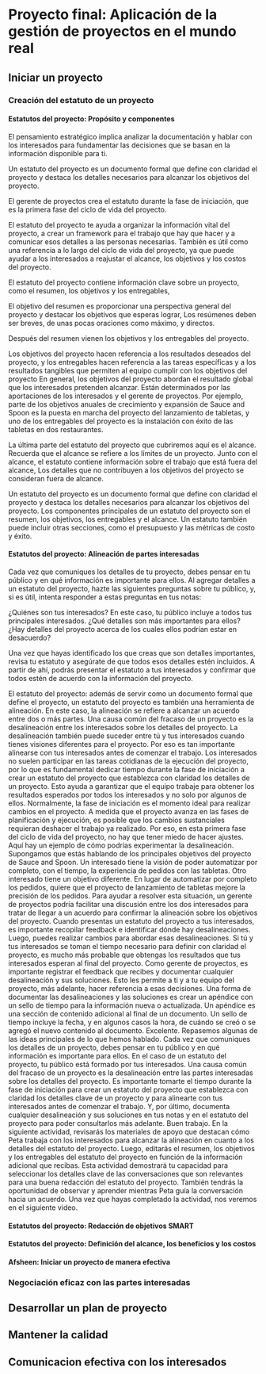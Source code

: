 # Proyecto final: Aplicación de la gestión de proyectos en el mundo real

## Iniciar un proyecto

### Creación del estatuto de un proyecto

#### Estatutos del proyecto: Propósito y componentes

El pensamiento estratégico implica analizar la documentación y hablar con los interesados para fundamentar las decisiones
que se basan en la información disponible para ti.

Un estatuto del proyecto es un documento formal que define con claridad el proyecto y destaca los detalles necesarios para
alcanzar los objetivos del proyecto.

El gerente de proyectos crea el estatuto durante la fase de iniciación, que es la primera fase del ciclo de vida del proyecto.

El estatuto del proyecto te ayuda a organizar la información vital del proyecto, a crear un framework para el trabajo que
hay que hacer y a comunicar esos detalles a las personas necesarias. También es útil como una referencia a lo largo del
ciclo de vida del proyecto, ya que puede ayudar a los interesados a reajustar el alcance, los objetivos y los costos del
proyecto.

El estatuto del proyecto contiene información clave sobre un proyecto, como el resumen, los objetivos y los entregables,

El objetivo del resumen es proporcionar una perspectiva general del proyecto y destacar los objetivos que esperas lograr,
Los resúmenes deben ser breves, de unas pocas oraciones como máximo, y directos.

Después del resumen vienen los objetivos y los entregables del proyecto.

Los objetivos del proyecto hacen referencia a los resultados deseados del proyecto, y los entregables hacen referencia a
las tareas específicas y a los resultados tangibles que permiten al equipo cumplir con los objetivos del proyecto En general,
los objetivos del proyecto abordan el resultado global que los interesados pretenden alcanzar. Están determinados por las
aportaciones de los interesados y el gerente de proyectos. Por ejemplo, parte de los objetivos anuales de crecimiento y
expansión de Sauce and Spoon es la puesta en marcha del proyecto del lanzamiento de tabletas, y uno de los entregables del
proyecto es la instalación con éxito de las tabletas en dos restaurantes.

La última parte del estatuto del proyecto que cubriremos aquí es el alcance. Recuerda que el alcance se refiere a los
límites de un proyecto. Junto con el alcance, el estatuto contiene información sobre el trabajo que está fuera del alcance,
Los detalles que no contribuyen a los objetivos del proyecto se consideran fuera de alcance.

Un estatuto del proyecto es un documento formal que define con claridad el proyecto y destaca los detalles necesarios para
alcanzar los objetivos del proyecto. Los componentes principales de un estatuto del proyecto son el resumen, los objetivos,
los entregables y el alcance. Un estatuto también puede incluir otras secciones, como el presupuesto y las métricas de costo
y éxito.

#### Estatutos del proyecto: Alineación de partes interesadas

Cada vez que comuniques los detalles de tu proyecto, debes pensar en tu público y en qué información es
importante para ellos. Al agregar detalles a un estatuto del proyecto, hazte las siguientes preguntas
sobre tu público, y, si es útil, intenta responder a estas preguntas en tus notas:

¿Quiénes son tus interesados? En este caso, tu público incluye a todos tus principales interesados.
¿Qué detalles son más importantes para ellos?
¿Hay detalles del proyecto acerca de los cuales ellos podrían estar en desacuerdo?

Una vez que hayas identificado los que creas que son detalles importantes, revisa tu estatuto y asegúrate
de que todos esos detalles estén incluidos. A partir de ahí, podrás presentar el estatuto a tus interesados
y confirmar que todos estén de acuerdo con la información del proyecto.

El estatuto del proyecto: además de servir como un documento formal que define el proyecto, un estatuto del proyecto es también una herramienta de alineación. En este caso, la alineación se refiere a alcanzar un acuerdo entre dos o más partes. Una causa común del fracaso de un proyecto es la desalineación entre los interesados sobre los detalles del proyecto. La desalineación también puede suceder entre tú y tus interesados cuando tienes visiones diferentes para el proyecto. Por eso es tan importante alinearse con tus interesados antes de comenzar el trabajo. Los interesados no suelen participar en las tareas cotidianas de la ejecución del proyecto, por lo que es fundamental dedicar tiempo durante la fase de iniciación a crear un estatuto del proyecto que establezca con claridad los detalles de un proyecto. Esto ayuda a garantizar que el equipo trabaje para obtener los resultados esperados por todos los interesados y no solo por algunos de ellos. Normalmente, la fase de iniciación es el momento ideal para realizar cambios en el proyecto. A medida que el proyecto avanza en las fases de planificación y ejecución, es posible que los cambios sustanciales requieran deshacer el trabajo ya realizado. Por eso, en esta primera fase del ciclo de vida del proyecto, no hay que tener miedo de hacer ajustes. Aquí hay un ejemplo de cómo podrías experimentar la desalineación. Supongamos que estás hablando de los principales objetivos del proyecto de Sauce and Spoon. Un interesado tiene la visión de poder automatizar por completo, con el tiempo, la experiencia de pedidos con las tabletas. Otro interesado tiene un objetivo diferente. En lugar de automatizar por completo los pedidos, quiere que el proyecto de lanzamiento de tabletas mejore la precisión de los pedidos. Para ayudar a resolver esta situación, un gerente de proyectos podría facilitar una discusión entre los dos interesados para tratar de llegar a un acuerdo para confirmar la alineación sobre los objetivos del proyecto. Cuando presentas un estatuto del proyecto a tus interesados, es importante recopilar feedback e identificar dónde hay desalineaciones. Luego, puedes realizar cambios para abordar esas desalineaciones. Si tú y tus interesados se toman el tiempo necesario para definir con claridad el proyecto, es mucho más probable que obtengas los resultados que tus interesados esperan al final del proyecto. Como gerente de proyectos, es importante registrar el feedback que recibes y documentar cualquier desalineación y sus soluciones. Esto les permite a ti y a tu equipo del proyecto, más adelante, hacer referencia a esas decisiones. Una forma de documentar las desalineaciones y las soluciones es crear un apéndice con un sello de tiempo para la información nueva o actualizada. Un apéndice es una sección de contenido adicional al final de un documento. Un sello de tiempo incluye la fecha, y en algunos casos la hora, de cuándo se creó o se agregó el nuevo contenido al documento. Excelente. Repasemos algunas de las ideas principales de lo que hemos hablado. Cada vez que comuniques los detalles de un proyecto, debes pensar en tu público y en qué información es importante para ellos. En el caso de un estatuto del proyecto, tu público está formado por tus interesados. Una causa común del fracaso de un proyecto es la desalineación entre las partes interesadas sobre los detalles del proyecto. Es importante tomarte el tiempo durante la fase de iniciación para crear un estatuto del proyecto que establezca con claridad los detalles clave de un proyecto y para alinearte con tus interesados antes de comenzar el trabajo. Y, por último, documenta cualquier desalineación y sus soluciones en tus notas y en el estatuto del proyecto para poder consultarlos más adelante. Buen trabajo. En la siguiente actividad, revisarás los materiales de apoyo que destacan cómo Peta trabaja con los interesados para alcanzar la alineación en cuanto a los detalles del estatuto del proyecto. Luego, editarás el resumen, los objetivos y los entregables del estatuto del proyecto en función de la información adicional que recibas. Esta actividad demostrará tu capacidad para seleccionar los detalles clave de las conversaciones que son relevantes para una buena redacción del estatuto del proyecto. También tendrás la oportunidad de observar y aprender mientras Peta guía la conversación hacia un acuerdo. Una vez que hayas completado la actividad, nos veremos en el siguiente video.

#### Estatutos del proyecto: Redacción de objetivos SMART

#### Estatutos del proyecto: Definición del alcance, los beneficios y los costos

#### Afsheen: Iniciar un proyecto de manera efectiva

### Negociación eficaz con las partes interesadas

## Desarrollar un plan de proyecto

## Mantener la calidad

## Comunicacion efectiva con los interesados
